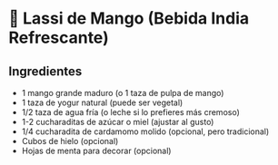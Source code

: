 # 🥭 Lassi de Mango (Bebida India Refrescante)

## Ingredientes

- 1 mango grande maduro (o 1 taza de pulpa de mango)
- 1 taza de yogur natural (puede ser vegetal)
- 1/2 taza de agua fría (o leche si lo prefieres más cremoso)
- 1-2 cucharaditas de azúcar o miel (ajustar al gusto)
- 1/4 cucharadita de cardamomo molido (opcional, pero tradicional)
- Cubos de hielo (opcional)
- Hojas de menta para decorar (opcional)
